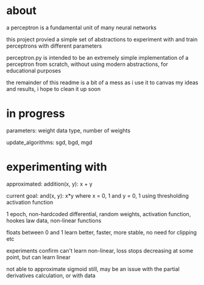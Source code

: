 # about

a perceptron is a fundamental unit of many neural networks

this project provied a simple set of abstractions to experiment with and train perceptrons with different parameters

perceptron.py is intended to be an extremely simple implementation of a perceptron from scratch, without using modern abstractions, for educational purposes

the remainder of this readme is a bit of a mess as i use it to canvas my ideas and results, i hope to clean it up soon

# in progress

parameters: weight data type, number of weights

update_algorithms: sgd, bgd, mgd

# experimenting with

approximated: addition(x, y): x + y

current goal: and(x, y): x*y where x = 0, 1 and y = 0, 1 using thresholding activation function

1 epoch, non-hardcoded differential, random weights, activation function, hookes law data, non-linear functions

floats between 0 and 1 learn better, faster, more stable, no need for clipping etc

experiments confirm can't learn non-linear, loss stops decreasing at some point, but can learn linear

not able to approximate sigmoid still, may be an issue with the partial derivatives calculation, or with data
